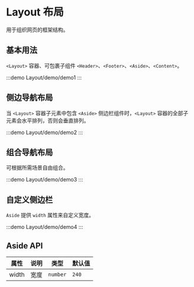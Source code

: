 # Layout 布局

用于组织网页的框架结构。

## 基本用法

`<Layout>` 容器、可包裹子组件 `<Header>`、`<Footer>`、`<Aside>`、`<Content>`。

:::demo
Layout/demo/demo1
:::

## 侧边导航布局

当 `<Layout>` 容器子元素中包含 `<Aside>` 侧边栏组件时，`<Layout>` 容器的全部子元素会水平排列，否则会垂直排列。

:::demo
Layout/demo/demo2
:::

## 组合导航布局

可根据所需场景自由组合。

:::demo
Layout/demo/demo3
:::

## 自定义侧边栏

`Aside` 提供 `width` 属性来自定义宽度。

:::demo
Layout/demo/demo4
:::

## Aside API

| 属性      | 说明       | 类型            | 默认值 |
| --------- | ---------- | --------------- | ------ |
| width     | 宽度       | `number`        | `240`  |
